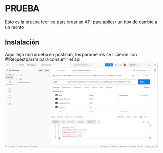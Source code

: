# PRUEBA 

Esto es la prueba tecnica para crear un API para aplicar un tipo de cambio a un monto

## Instalación

Aquí dejo una prueba en postman, los parametros se hicieron con
@Requestparam para consumir el api
![img.png](img.png)